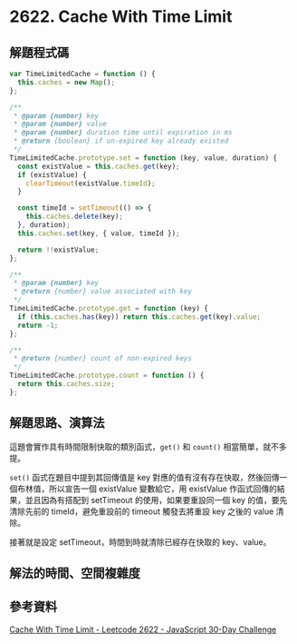 # 2622. Cache With Time Limit

## 解題程式碼

```javascript
var TimeLimitedCache = function () {
  this.caches = new Map();
};

/**
 * @param {number} key
 * @param {number} value
 * @param {number} duration time until expiration in ms
 * @return {boolean} if un-expired key already existed
 */
TimeLimitedCache.prototype.set = function (key, value, duration) {
  const existValue = this.caches.get(key);
  if (existValue) {
    clearTimeout(existValue.timeId);
  }

  const timeId = setTimeout(() => {
    this.caches.delete(key);
  }, duration);
  this.caches.set(key, { value, timeId });

  return !!existValue;
};

/**
 * @param {number} key
 * @return {number} value associated with key
 */
TimeLimitedCache.prototype.get = function (key) {
  if (this.caches.has(key)) return this.caches.get(key).value;
  return -1;
};

/**
 * @return {number} count of non-expired keys
 */
TimeLimitedCache.prototype.count = function () {
  return this.caches.size;
};
```

## 解題思路、演算法

這題會實作具有時間限制快取的類別函式，`get()` 和 `count()` 相當簡單，就不多提。

`set()` 函式在題目中提到其回傳值是 key 對應的值有沒有存在快取，然後回傳一個布林值，所以宣告一個 existValue 變數給它，用 existValue 作函式回傳的結果，並且因為有搭配到 setTimeout 的使用，如果要重設同一個 key 的值，要先清除先前的 timeId，避免重設前的 timeout 觸發去將重設 key 之後的 value 清除。

接著就是設定 setTimeout，時間到時就清除已經存在快取的 key、value。

## 解法的時間、空間複雜度

## 參考資料

[Cache With Time Limit - Leetcode 2622 - JavaScript 30-Day Challenge](https://youtu.be/w772gtNK0Gw)
